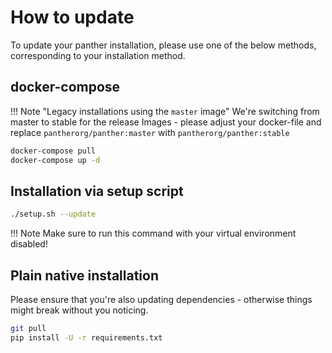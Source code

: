 # How to update

To update your panther installation, please use one of the below methods, corresponding to your installation method.

## docker-compose

!!! Note "Legacy installations using the `master` image"
    We're switching from master to stable for the release Images - please adjust your docker-file and replace `pantherorg/panther:master` with `pantherorg/panther:stable`

``` bash
docker-compose pull
docker-compose up -d
```

## Installation via setup script

``` bash
./setup.sh --update
```

!!! Note
    Make sure to run this command with your virtual environment disabled!

## Plain native installation

Please ensure that you're also updating dependencies - otherwise things might break without you noticing.

``` bash
git pull
pip install -U -r requirements.txt
```
